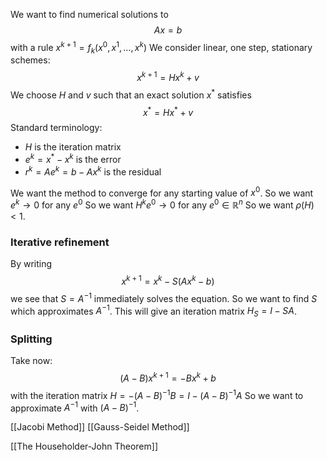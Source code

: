 We want to find numerical solutions to
$$
Ax=b
$$
with a rule $x^{k+1}=f_{k}(x^{0},x^{1},\dots,x^{k})$
We consider linear, one step, stationary schemes:
$$
x^{k+1}=Hx^{k}+v
$$
We choose $H$ and $v$ such that an exact solution $x^{*}$ satisfies 
$$x^{*}=Hx^*+v$$
Standard terminology:
- $H$ is the iteration matrix
- $e^k=x^*-x^k$ is the error
- $r^k=Ae^k=b-Ax^k$ is the residual

We want the method to converge for any starting value of $x^{0}$.
So we want $e^k\to 0$ for any $e^0$
So we want $H^ke^0\to 0$ for any $e^0 \in \mathbb{R}^n$
So we want $\rho(H)<1$.

### Iterative refinement
By writing
$$
x^{k+1}=x^{k}-S(Ax^{k}-b)
$$
we see that $S=A^{-1}$ immediately solves the equation. 
So we want to find $S$ which approximates $A^{-1}$. 
This will give an iteration matrix $H_{S}=I-SA$.

### Splitting
Take now:
$$
(A-B)x^{k+1}=-Bx^{k}+b
$$
with the iteration matrix $H=-(A-B)^{-1}B=I-(A-B)^{-1}A$
So we want to approximate $A^{-1}$ with $(A-B)^{-1}$.

[[Jacobi Method]]
[[Gauss-Seidel Method]]

[[The Householder-John Theorem]]